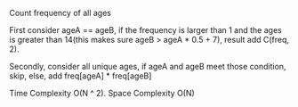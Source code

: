 Count frequency of all ages

First consider ageA == ageB, if the frequency is larger than 1 and the ages is greater than 14(this makes sure ageB > ageA * 0.5 + 7), result add C(freq, 2).

Secondly, consider all unique ages, if ageA and ageB meet those condition, skip,  else, add freq[ageA] * freq[ageB]


Time Complexity O(N ^ 2). Space Complexity O(N)